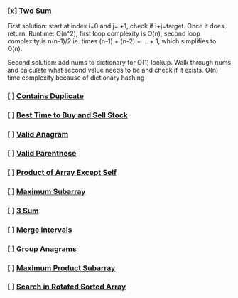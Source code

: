 ### [x] [Two Sum](https://leetcode.com/problems/two-sum/)
First solution: start at index i=0 and j=i+1, check if i+j=target. Once it does, return. Runtime: O(n^2), first loop complexity is O(n), second loop complexity is n(n-1)/2 ie. times (n-1) + (n-2) + ... + 1, which simplifies to O(n).

Second solution: add nums to dictionary for O(1) lookup. Walk through nums and calculate what second value needs to be and check if it exists. O(n) time complexity because of dictionary hashing

### [ ] [Contains Duplicate]()
### [ ] [Best Time to Buy and Sell Stock]()
### [ ] [Valid Anagram]()
### [ ] [Valid Parenthese]()
### [ ] [Product of Array Except Self]()
### [ ] [Maximum Subarray]()
### [ ] [3 Sum]()
### [ ] [Merge Intervals]()
### [ ] [Group Anagrams]()
### [ ] [Maximum Product Subarray]()
### [ ] [Search in Rotated Sorted Array]()